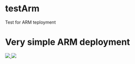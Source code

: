 # testArm
Test for ARM teployment
# Very simple ARM deployment

<a href="https://portal.azure.com/#create/Microsoft.Template/uri/https%3A%2F%2Fraw.githubusercontent.com%2Fgbrueckl%2Ftestarm%2Fmaster%2Fazuredeploy.json" target="_blank">
    <img src="http://azuredeploy.net/deploybutton.png"/>
</a>
<a href="http://armviz.io/#/?load=https%3A%2F%2Fraw.githubusercontent.com%2Fgbrueckl%2Ftestarm%2Fmaster%2Fazuredeploy.json" target="_blank">
    <img src="http://armviz.io/visualizebutton.png"/>
</a>
